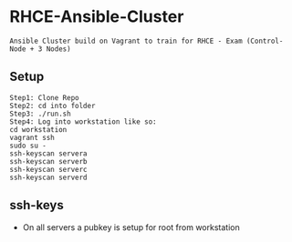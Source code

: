 # RHCE-Ansible-Cluster

```
Ansible Cluster build on Vagrant to train for RHCE - Exam (Control-Node + 3 Nodes) 
```

## Setup 

```
Step1: Clone Repo 
Step2: cd into folder 
Step3: ./run.sh 
Step4: Log into workstation like so:
cd workstation
vagrant ssh 
sudo su -
ssh-keyscan servera
ssh-keyscan serverb
ssh-keyscan serverc
ssh-keyscan serverd 
```

## ssh-keys 

  * On all servers a pubkey is setup for root from workstation 
  

